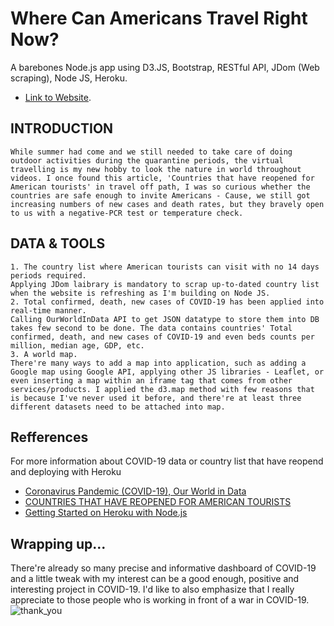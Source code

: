 # Where Can Americans Travel Right Now?

A barebones Node.js app using D3.JS, Bootstrap, RESTful API, JDom (Web scraping),  Node JS, Heroku.
- [Link to Website](https://where-to-travel-now.herokuapp.com/).

## INTRODUCTION

```
While summer had come and we still needed to take care of doing outdoor activities during the quarantine periods, the virtual travelling is my new hobby to look the nature in world throughout videos. I once found this article, 'Countries that have reopened for American tourists' in travel off path, I was so curious whether the countries are safe enough to invite Americans - Cause, we still got increasing numbers of new cases and death rates, but they bravely open to us with a negative-PCR test or temperature check.
```

## DATA & TOOLS

```
1. The country list where American tourists can visit with no 14 days periods required.
Applying JDom laibrary is mandatory to scrap up-to-dated country list when the website is refreshing as I'm building on Node JS.
2. Total confirmed, death, new cases of COVID-19 has been applied into real-time manner.
Calling OurWorldInData API to get JSON datatype to store them into DB takes few second to be done. The data contains countries' Total confirmed, death, and new cases of COVID-19 and even beds counts per million, median age, GDP, etc. 
3. A world map.
There're many ways to add a map into application, such as adding a Google map using Google API, applying other JS libraries - Leaflet, or even inserting a map within an iframe tag that comes from other services/products. I applied the d3.map method with few reasons that is because I've never used it before, and there're at least three different datasets need to be attached into map.
```

## Refferences

For more information about COVID-19 data or country list that have reopend and deploying with Heroku

- [Coronavirus Pandemic (COVID-19), Our World in Data](https://ourworldindata.org/coronavirus)
- [COUNTRIES THAT HAVE REOPENED FOR AMERICAN TOURISTS](https://www.traveloffpath.com/countries-that-have-reopened-for-american-tourists/)
- [Getting Started on Heroku with Node.js](https://devcenter.heroku.com/articles/getting-started-with-nodejs)

## Wrapping up...

There're already so many precise and informative dashboard of COVID-19 and a little tweak with my interest can be a good enough, positive and interesting project in COVID-19. I'd like to also emphasize that I really appreciate to those people who is working in front of a war in COVID-19.
![thank_you](https://github.com/rimhoho/where-to-travel-now/blob/master/thank_you.png)
